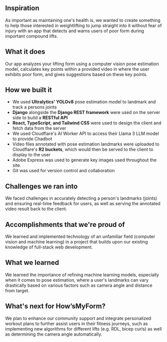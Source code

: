 ## Inspiration
As important as maintaining one's health is, we wanted to create something to help those interested in weightlifting to jump straight into it without fear of injury with an app that detects and warns users of poor form during important compound lifts.

## What it does
Our app analyzes your lifting form using a computer vision pose estimation model, calculates key points within a provided video in where the user exhibits poor form, and gives suggestions based on these key points.

## How we built it
- We used **Ultralytics' YOLOv8** pose estimation model to landmark and track a persons joints
- **Django** alongside the **Django REST framework** were used on the server side to build a **RESTful API**
- **React, TypeScript, and Tailwind CSS** were used to design the client and fetch data from the server
- We used Cloudflare's AI Worker API to access their Llama 3 LLM model to provide Chadbot
- Video files annotated with pose estimation landmarks were uploaded to Cloudflare's **R2 buckets**, which would then be served to the client to display to the user
- Adobe Express was used to generate key images used throughout the site.
- Git was used for version control and collaboration

## Challenges we ran into
We faced challenges in accurately detecting a person's landmarks (joints) and ensuring real-time feedback for users, as well as serving the annotated video result back to the client.

## Accomplishments that we're proud of
We learned and implemented technology of an unfamiliar field (computer vision and machine learning) in a project that builds upon our existing knowledge of full-stack web development.

## What we learned
We learned the importance of refining machine learning models, especially when it comes to pose estimation, where a user's landmarks can vary drastically based on various factors such as camera angle and distance from target.

## What's next for How’sMyForm?
We plan to enhance our community support and integrate personalized workout plans to further assist users in their fitness journeys, such as implementing new algorithms for different lifts (e.g. RDL, bicep curls) as well as determining the camera angle automatically.
